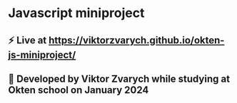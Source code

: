 # Javascript miniproject
## :zap: Live at https://viktorzvarych.github.io/okten-js-miniproject/
##  :wrench: Developed by Viktor Zvarych while studying at Okten school on January 2024
